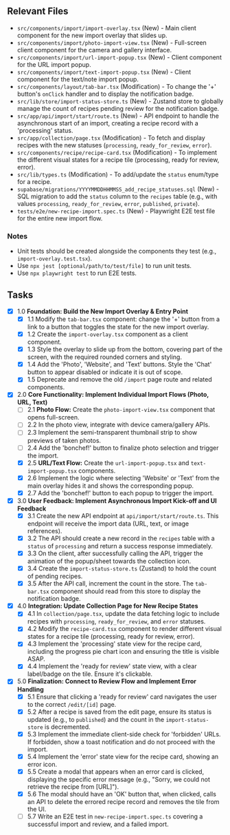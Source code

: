 ## Relevant Files

-   `src/components/import/import-overlay.tsx` (New) - Main client component for the new import overlay that slides up.
-   `src/components/import/photo-import-view.tsx` (New) - Full-screen client component for the camera and gallery interface.
-   `src/components/import/url-import-popup.tsx` (New) - Client component for the URL import popup.
-   `src/components/import/text-import-popup.tsx` (New) - Client component for the text/note import popup.
-   `src/components/layout/tab-bar.tsx` (Modification) - To change the '+' button's `onClick` handler and to display the notification badge.
-   `src/lib/store/import-status-store.ts` (New) - Zustand store to globally manage the count of recipes pending review for the notification badge.
-   `src/app/api/import/start/route.ts` (New) - API endpoint to handle the asynchronous start of an import, creating a recipe record with a 'processing' status.
-   `src/app/collection/page.tsx` (Modification) - To fetch and display recipes with the new statuses (`processing`, `ready_for_review`, `error`).
-   `src/components/recipe/recipe-card.tsx` (Modification) - To implement the different visual states for a recipe tile (processing, ready for review, error).
-   `src/lib/types.ts` (Modification) - To add/update the `status` enum/type for a recipe.
-   `supabase/migrations/YYYYMMDDHHMMSS_add_recipe_statuses.sql` (New) - SQL migration to add the `status` column to the `recipes` table (e.g., with values `processing`, `ready_for_review`, `error`, `published`, `private`).
-   `tests/e2e/new-recipe-import.spec.ts` (New) - Playwright E2E test file for the entire new import flow.

### Notes

-   Unit tests should be created alongside the components they test (e.g., `import-overlay.test.tsx`).
-   Use `npx jest [optional/path/to/test/file]` to run unit tests.
-   Use `npx playwright test` to run E2E tests.

## Tasks

- [x] 1.0 **Foundation: Build the New Import Overlay & Entry Point**
  - [x] 1.1 Modify the `tab-bar.tsx` component: change the '+' button from a link to a button that toggles the state for the new import overlay.
  - [x] 1.2 Create the `import-overlay.tsx` component as a client component.
  - [x] 1.3 Style the overlay to slide up from the bottom, covering part of the screen, with the required rounded corners and styling.
  - [x] 1.4 Add the 'Photo', 'Website', and 'Text' buttons. Style the 'Chat' button to appear disabled or indicate it is out of scope.
  - [x] 1.5 Deprecate and remove the old `/import` page route and related components.

- [x] 2.0 **Core Functionality: Implement Individual Import Flows (Photo, URL, Text)**
  - [ ] 2.1 **Photo Flow:** Create the `photo-import-view.tsx` component that opens full-screen.
  - [ ] 2.2 In the photo view, integrate with device camera/gallery APIs.
  - [ ] 2.3 Implement the semi-transparent thumbnail strip to show previews of taken photos.
  - [ ] 2.4 Add the 'bonchef!' button to finalize photo selection and trigger the import.
  - [x] 2.5 **URL/Text Flow:** Create the `url-import-popup.tsx` and `text-import-popup.tsx` components.
  - [x] 2.6 Implement the logic where selecting 'Website' or 'Text' from the main overlay hides it and shows the corresponding popup.
  - [x] 2.7 Add the 'bonchef!' button to each popup to trigger the import.

- [x] 3.0 **User Feedback: Implement Asynchronous Import Kick-off and UI Feedback**
  - [x] 3.1 Create the new API endpoint at `api/import/start/route.ts`. This endpoint will receive the import data (URL, text, or image references).
  - [x] 3.2 The API should create a new record in the `recipes` table with a `status` of `processing` and return a success response immediately.
  - [x] 3.3 On the client, after successfully calling the API, trigger the animation of the popup/sheet towards the collection icon.
  - [x] 3.4 Create the `import-status-store.ts` (Zustand) to hold the count of pending recipes.
  - [x] 3.5 After the API call, increment the count in the store. The `tab-bar.tsx` component should read from this store to display the notification badge.

- [x] 4.0 **Integration: Update Collection Page for New Recipe States**
  - [x] 4.1 In `collection/page.tsx`, update the data fetching logic to include recipes with `processing`, `ready_for_review`, and `error` statuses.
  - [x] 4.2 Modify the `recipe-card.tsx` component to render different visual states for a recipe tile (processing, ready for review, error).
  - [x] 4.3 Implement the 'processing' state view for the recipe card, including the progress pie chart icon and ensuring the title is visible ASAP.
  - [x] 4.4 Implement the 'ready for review' state view, with a clear label/badge on the tile. Ensure it's clickable.

- [x] 5.0 **Finalization: Connect to Review Flow and Implement Error Handling**
  - [x] 5.1 Ensure that clicking a 'ready for review' card navigates the user to the correct `/edit/[id]` page.
  - [x] 5.2 After a recipe is saved from the edit page, ensure its status is updated (e.g., to `published`) and the count in the `import-status-store` is decremented.
  - [x] 5.3 Implement the immediate client-side check for 'forbidden' URLs. If forbidden, show a toast notification and do not proceed with the import.
  - [x] 5.4 Implement the 'error' state view for the recipe card, showing an error icon.
  - [x] 5.5 Create a modal that appears when an error card is clicked, displaying the specific error message (e.g., "Sorry, we could not retrieve the recipe from [URL]").
  - [x] 5.6 The modal should have an 'OK' button that, when clicked, calls an API to delete the errored recipe record and removes the tile from the UI.
  - [ ] 5.7 Write an E2E test in `new-recipe-import.spec.ts` covering a successful import and review, and a failed import. 